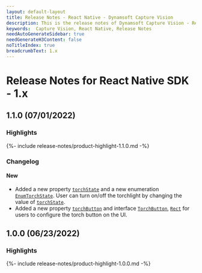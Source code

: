```yaml
---
layout: default-layout
title: Release Notes - React Native - Dynamsoft Capture Vision
description: This is the release notes of Dynamsoft Capture Vision - React Native Edition.
keywords:  Capture Vision, React Native, Release Notes
needAutoGenerateSidebar: true
needGenerateH3Content: false
noTitleIndex: true
breadcrumbText: 1.x
---
```


# Release Notes for React Native SDK - 1.x

## 1.1.0 (07/01/2022)

### Highlights

{%- include release-notes/product-highlight-1.1.0.md -%}

### Changelog

#### New

- Added a new property [`torchState`](../api-reference/camera-view.md#torchstate) and a new enumeration [`EnumTorchState`](../api-reference/enum-torch-state.md). User can turn on/off the torchlight by changing the value of [`torchState`](../api-reference/camera-view.md#torchstate).
- Added a new property [`torchButton`](../api-reference/camera-view.md#torchbutton) and interface [`TorchButton`](../api-reference/interface-torch-button.md), [`Rect`](../api-reference/interface-rect.md) for users to configure the torch button on the UI.

## 1.0.0 (06/23/2022)

### Highlights

{%- include release-notes/product-highlight-1.0.0.md -%}
